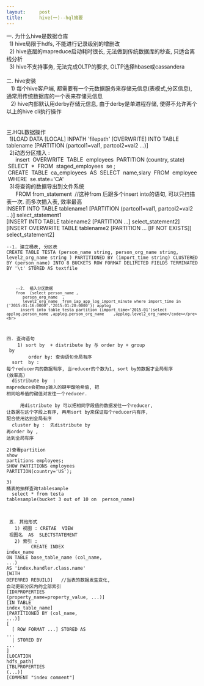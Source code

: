 ```yaml
---
layout:     post
title:      hive(一)--hql摘要
---
```

<div id="article_content" class="article_content clearfix csdn-tracking-statistics" data-pid="blog" data-mod="popu_307" data-dsm="post">
								            <link rel="stylesheet" href="https://csdnimg.cn/release/phoenix/template/css/ck_htmledit_views-f76675cdea.css">
						<div class="htmledit_views" id="content_views">
                
一. 为什么hive是数据仓库<br>
  1) hive局限于hdfs, 不能进行记录级别的增删改<br>
  2) hive底层的mapreduce启动耗时很长, 无法做到传统数据库的秒查, 只适合离线分析<br>
  3) hive不支持事务, 无法完成OLTP的要求, OLTP选择hbase或cassandera<br>
  <br>
二. hive安装<br>
   1) 每个hive客户端, 都需要有一个元数据服务来存储元信息(表模式,分区信息), 通常用传统数据库的一个表来存储元信息<br>
   2) hive内部默认用derby存储元信息, 由于derby是单进程存储, 使得不允许两个以上的hive cli执行操作<br><br><br>
三.HQL数据操作<br>
  1)LOAD DATA [LOCAL] INPATH 'filepath' [OVERWRITE] INTO TABLE tablename [PARTITION (partcol1=val1, partcol2=val2 ...)]<br>
  2)动态分区插入 : <br>
      insert  OVERWRITE  TABLE  employees  PARTITION (country, state)  SELECT  *  FROM  staged_employees  se ;<br><span></span> CREATE  TABLE  ca_employees  AS  SELECT  name,slary  FROM  employee  WHERE  se.state='CA'<br>
  3)将查询的数据导出到文件系统<br>
      FROM from_statement  //这种from 后跟多个insert into的语句, 可以只扫描表一次. 而多次插入表, 效率最高<br><span></span>INSERT INTO TABLE tablename1 [PARTITION (partcol1=val1, partcol2=val2 ...)] select_statement1<br><span></span>[INSERT INTO TABLE tablename2 [PARTITION ...] select_statement2]<br><span></span>[INSERT OVERWRITE TABLE tablename2 [PARTITION ... [IF NOT EXISTS]] select_statement2]<pre><code class="language-sql">--1. 建立桶表, 分区表
			CREATE TABLE TESTA
			  (person_name string,
			  person_org_name	string,
			  level2_org_name	string
			  )
			  PARTITIONED BY (import_time	string)
			  CLUSTERED BY (person_name) INTO 8 BUCKETS
			 ROW FORMAT DELIMITED FIELDS TERMINATED BY '\t'
			  STORED AS textfile
			  
		--2.  插入分区数据
		from  (select person_name ,
		   person_org_name	,
		   level2_org_name  from iap_app_log_import_minute where import_time in ('2015-01-16-0000','2015-01-20-0000')) applog
		  insert into table testa partition (import_time='2015-01')select applog.person_name ,applog.person_org_name	,applog.level2_org_name</code></pre><br>
四. 查询语句<br>
   1) sort by  + distribute by 与 order by + group  by<br>
       order by: 查询语句全局有序<br><span></span>  sort  by : 每个reducer内的数据有序, 当reducer的个数为1, sort by的数据才全局有序 (效率高)<br><span></span>  distribute by  : mapreduce会把map输入的键甲酸哈希值, 把 相同哈希值的键值对发往一个reducer. <br><span></span>                         用distribute by 可以把相同字段值的数据发往一个reducer, 让数据在这个字段上有序, 再用sort by来保证每个reducer内有序, 配合使用达到全局有序<br><span></span>  cluster by :  先distribute by 再order by , 达到全局有序<br><span></span>  <br><span></span>2)查看partition<br><span></span>show partitions employees;<br><span></span>SHOW PARTITIONS employees PARTITION(country='US');<br><span></span>  <br><span></span>3) 桶表的抽样查询tablesample<br><span></span>  select * from testa tablesample(bucket 3 out of 10 on  person_name)<br><span></span>   <br><span></span>  <br>
五. 其他形式<br>
  1) 视图 : CRETAE  VIEW  视图名  AS  SLECTSTATEMENT<br>
  2) 索引 : <br>
        CREATE INDEX index_name<br><span></span>ON TABLE base_table_name (col_name, ...)<br><span></span>AS 'index.handler.class.name'<br><span></span>[WITH DEFERRED REBUILD]   //当表的数据发生变化, 自动更新分区内的全部索引<br><span></span>[IDXPROPERTIES (property_name=property_value, ...)]<br><span></span>[IN TABLE index_table_name]<br><span></span>[PARTITIONED BY (col_name, ...)]<br><span></span>[<br><span></span>  [ ROW FORMAT ...] STORED AS ...<br><span></span>  | STORED BY ...<br><span></span>]<br><span></span>[LOCATION hdfs_path]<br><span></span>[TBLPROPERTIES (...)]<br><span></span>[COMMENT "index comment"]
            </div>
                </div>